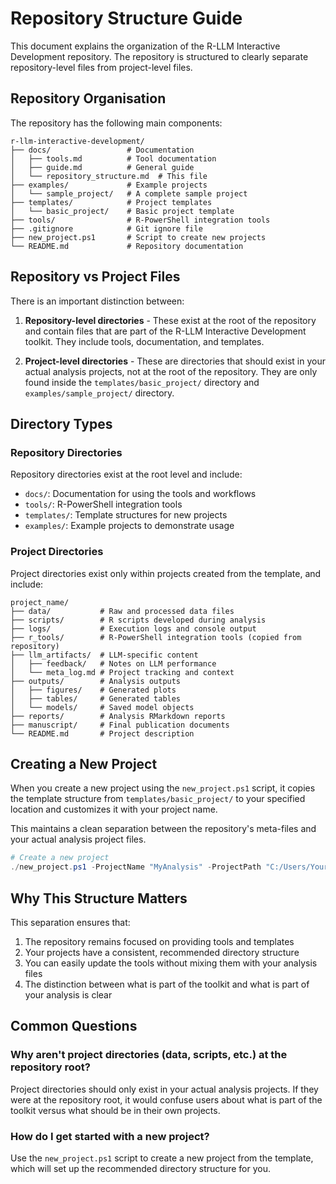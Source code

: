# Repository Structure Guide

This document explains the organization of the R-LLM Interactive Development repository. The repository is structured to clearly separate repository-level files from project-level files.

## Repository Organisation

The repository has the following main components:

```
r-llm-interactive-development/
├── docs/                 # Documentation
│   ├── tools.md          # Tool documentation
│   ├── guide.md          # General guide
│   └── repository_structure.md  # This file
├── examples/             # Example projects
│   └── sample_project/   # A complete sample project
├── templates/            # Project templates
│   └── basic_project/    # Basic project template
├── tools/                # R-PowerShell integration tools
├── .gitignore            # Git ignore file
├── new_project.ps1       # Script to create new projects
└── README.md             # Repository documentation
```

## Repository vs Project Files

There is an important distinction between:

1. **Repository-level directories** - These exist at the root of the repository and contain files that are part of the R-LLM Interactive Development toolkit. They include tools, documentation, and templates.

2. **Project-level directories** - These are directories that should exist in your actual analysis projects, not at the root of the repository. They are only found inside the `templates/basic_project/` directory and `examples/sample_project/` directory.

## Directory Types

### Repository Directories

Repository directories exist at the root level and include:

- `docs/`: Documentation for using the tools and workflows
- `tools/`: R-PowerShell integration tools
- `templates/`: Template structures for new projects
- `examples/`: Example projects to demonstrate usage

### Project Directories

Project directories exist only within projects created from the template, and include:

```
project_name/
├── data/           # Raw and processed data files
├── scripts/        # R scripts developed during analysis
├── logs/           # Execution logs and console output
├── r_tools/        # R-PowerShell integration tools (copied from repository)
├── llm_artifacts/  # LLM-specific content
│   ├── feedback/   # Notes on LLM performance
│   └── meta_log.md # Project tracking and context
├── outputs/        # Analysis outputs
│   ├── figures/    # Generated plots
│   ├── tables/     # Generated tables
│   └── models/     # Saved model objects
├── reports/        # Analysis RMarkdown reports
├── manuscript/     # Final publication documents
└── README.md       # Project description
```

## Creating a New Project

When you create a new project using the `new_project.ps1` script, it copies the template structure from `templates/basic_project/` to your specified location and customizes it with your project name.

This maintains a clean separation between the repository's meta-files and your actual analysis project files.

```powershell
# Create a new project
./new_project.ps1 -ProjectName "MyAnalysis" -ProjectPath "C:/Users/YourName/Projects"
```

## Why This Structure Matters

This separation ensures that:

1. The repository remains focused on providing tools and templates
2. Your projects have a consistent, recommended directory structure
3. You can easily update the tools without mixing them with your analysis files
4. The distinction between what is part of the toolkit and what is part of your analysis is clear

## Common Questions

### Why aren't project directories (data, scripts, etc.) at the repository root?

Project directories should only exist in your actual analysis projects. If they were at the repository root, it would confuse users about what is part of the toolkit versus what should be in their own projects.

### How do I get started with a new project?

Use the `new_project.ps1` script to create a new project from the template, which will set up the recommended directory structure for you. 